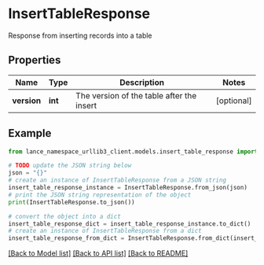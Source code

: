 # InsertTableResponse

Response from inserting records into a table

## Properties

Name | Type | Description | Notes
------------ | ------------- | ------------- | -------------
**version** | **int** | The version of the table after the insert | [optional] 

## Example

```python
from lance_namespace_urllib3_client.models.insert_table_response import InsertTableResponse

# TODO update the JSON string below
json = "{}"
# create an instance of InsertTableResponse from a JSON string
insert_table_response_instance = InsertTableResponse.from_json(json)
# print the JSON string representation of the object
print(InsertTableResponse.to_json())

# convert the object into a dict
insert_table_response_dict = insert_table_response_instance.to_dict()
# create an instance of InsertTableResponse from a dict
insert_table_response_from_dict = InsertTableResponse.from_dict(insert_table_response_dict)
```
[[Back to Model list]](../README.md#documentation-for-models) [[Back to API list]](../README.md#documentation-for-api-endpoints) [[Back to README]](../README.md)


